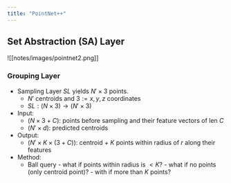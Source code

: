 ```yaml
---
title: "PointNet++"
---
```



## Set Abstraction (SA) Layer
![[notes/images/pointnet2.png]]

### Grouping Layer
- Sampling Layer $SL$ yields $N'\times 3$ points.
	- $N'$ centroids and $3:= x,y,z$ coordinates 
	- $SL:(N\times 3) \to (N'\times 3)$
- Input: 
	- $(N\times 3+ C)$: points before sampling and their feature vectors of len $C$
	-  $(N'\times d)$: predicted centroids 
- Output: 
	- $(N'\times K \times (3+C))$: centroid + $K$ points within radius of $r$ along their features
- Method: 
	- Ball query
			- what if points within radius is $<K$? 
			- what if no points (only centroid point)?
			- with if more than $K$ points?  